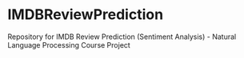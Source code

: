 # IMDBReviewPrediction
Repository for IMDB Review Prediction (Sentiment Analysis)  - Natural Language Processing Course Project
